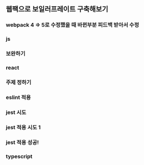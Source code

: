 ## 웹팩으로 보일러프레이트 구축해보기
### webpack 4 => 5로 수정했을 때 바뀐부분 피드백 받아서 수정
### js
### 보완하기

### react
### 주제 정하기
### eslint 적용
### jest 시도
### jest 적용 시도 1
### jest 적용 성공!
### typescript

